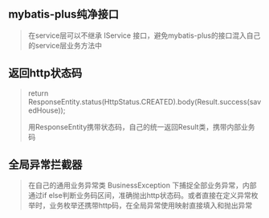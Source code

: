 ## mybatis-plus纯净接口

>  在service层可以不继承 IService 接口，避免mybatis-plus的接口混入自己的service层业务方法中

## 返回http状态码

>  return ResponseEntity.status(HttpStatus.CREATED).body(Result.success(savedHouse));
>
> 用ResponseEntity携带状态码，自己的统一返回Result类，携带内部业务码

## 全局异常拦截器

> 在自己的通用业务异常类 BusinessException 下捕捉全部业务异常，内部通过if else判断业务码区间，准确抛出http状态码。或者直接在定义异常枚举时，业务枚举还携带http码，在全局异常使用映射直接填入和抛出异常